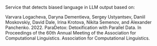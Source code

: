Service that detects biased language in LLM output based on:

Varvara Logacheva, Daryna Dementieva, Sergey Ustyantsev, Daniil Moskovskiy,
David Dale, Irina Krotova, Nikita Semenov, and Alexander Panchenko. 2022.
ParaDetox: Detoxification with Parallel Data. In Proceedings of the 60th
Annual Meeting of the Association for Computational Linguistics.
Association for Computational Linguistics.